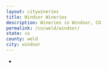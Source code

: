 ```yaml
---
layout: citywineries
title: Windsor Wineries
description: Wineries in Windsor, CO
permalink: /co/weld/windsor/
state: co
county: weld
city: windsor
---
```

-
